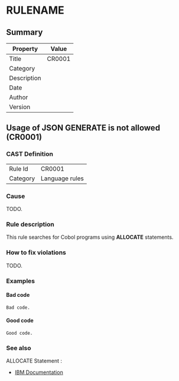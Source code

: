 # RULENAME

## Summary

| Property    | Value  |
| ----------- | ------ |
| Title       | CR0001 |
| Category    |        |
| Description |        |
| Date        |        |
| Author      |        |
| Version     |        |


## Usage of JSON GENERATE is not allowed (CR0001)

### CAST Definition

|          |                |
| -------- | -------------- |
| Rule Id  | CR0001         |
| Category | Language rules |

### Cause

TODO.

### Rule description

This rule searches for Cobol programs using **ALLOCATE** statements.

### How to fix violations

TODO.

### Examples

#### Bad code

```
Bad code.
```

#### Good code

```
Good code.
```

### See also

ALLOCATE Statement :
- [IBM Documentation](https://www.ibm.com/docs/en/cobol-zos/6.3?topic=statements-json-generate-statement)